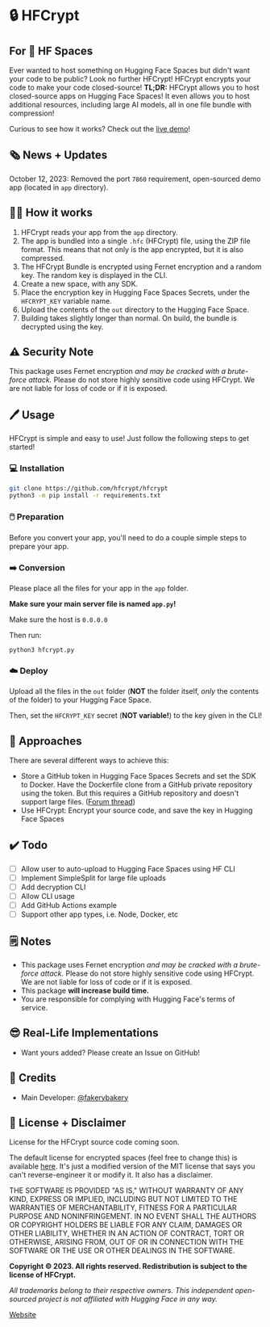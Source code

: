 # :lock: HFCrypt

## For :hugs: HF Spaces

Ever wanted to host something on Hugging Face Spaces but didn't want your code to be public? Look no further HFCrypt! HFCrypt encrypts your code to make your code closed-source! **TL;DR:** HFCrypt allows you to host closed-source apps on Hugging Face Spaces! It even allows you to host additional resources, including large AI models, all in one file bundle with compression!

Curious to see how it works? Check out the [live demo](https://huggingface.co/spaces/mrfakename/hfcrypt-demo)!

## :newspaper_roll: News + Updates

October 12, 2023: Removed the port `7860` requirement, open-sourced demo app (located in `app` directory).

## :teacher: How it works

1. HFCrypt reads your app from the `app` directory.
2. The app is bundled into a single `.hfc` (HFCrypt) file, using the ZIP file format. This means that not only is the app encrypted, but it is also compressed.
3. The HFCrypt Bundle is encrypted using Fernet encryption and a random key. The random key is displayed in the CLI.
4. Create a new space, with any SDK.
5. Place the encryption key in Hugging Face Spaces Secrets, under the `HFCRYPT_KEY` variable name.
6. Upload the contents of the `out` directory to the Hugging Face Space.
7. Building takes slightly longer than normal. On build, the bundle is decrypted using the key.

## :warning: Security Note

This package uses Fernet encryption *and may be cracked with a brute-force attack.* Please do not store highly sensitive code using HFCrypt. We are not liable for loss of code or if it is exposed.
<!--
## :rocket: Quickstart

On Unix/macOS/Linux-based systems, simply run:

```bash
python3 -m pip install cryptography && python3 -c "$(curl -fsSL https://raw.githubusercontent.com/hfcrypt/hfcrypt/main/hfcrypt.py)"
```

In your project directory (with the `app` folder)
-->

## :pen: Usage

HFCrypt is simple and easy to use! Just follow the following steps to get started!

### :computer: Installation

```sh
git clone https://github.com/hfcrypt/hfcrypt
python3 -m pip install -r requirements.txt
```

### :computer_mouse: Preparation

Before you convert your app, you'll need to do a couple simple steps to prepare your app.

### :arrow_right: Conversion

Please place all the files for your app in the `app` folder.

**Make sure your main server file is named `app.py`!**

Make sure the host is `0.0.0.0`

Then run:

```
python3 hfcrypt.py
```

### :cloud: Deploy

Upload all the files in the `out` folder (**NOT** the folder itself, *only* the contents of the folder) to your Hugging Face Space.

Then, set the `HFCRYPT_KEY` secret (**NOT variable!**) to the key given in the CLI!

## :thought_balloon: Approaches

There are several different ways to achieve this:

* Store a GitHub token in Hugging Face Spaces Secrets and set the SDK to Docker. Have the Dockerfile clone from a GitHub private repository using the token. But this requires a GitHub repository and doesn't support large files. ([Forum thread](https://discuss.huggingface.co/t/share-app-url-without-sharing-the-files-and-version/26182))
* Use HFCrypt: Encrypt your source code, and save the key in Hugging Face Spaces

## :heavy_check_mark: Todo

* [ ] Allow user to auto-upload to Hugging Face Spaces using HF CLI
* [ ] Implement SimpleSplit for large file uploads
* [ ] Add decryption CLI
* [ ] Allow CLI usage
* [ ] Add GitHub Actions example
* [ ] Support other app types, i.e. Node, Docker, etc

## :spiral_notepad: Notes

* This package uses Fernet encryption *and may be cracked with a brute-force attack.* Please do not store highly sensitive code using HFCrypt. We are not liable for loss of code or if it is exposed.
* This package **will increase build time.**
* You are responsible for complying with Hugging Face's terms of service.

## :sunglasses: Real-Life Implementations

* Want yours added? Please create an Issue on GitHub!

## :memo: Credits

* Main Developer: [@fakerybakery](https://github.com/fakerybakery)

## :scroll: License + Disclaimer

License for the HFCrypt source code coming soon.

The default license for encrypted spaces (feel free to change this) is available [here](HESC.md). It's just a modified version of the MIT license that says you can't reverse-engineer it or modify it. It also has a disclaimer.

THE SOFTWARE IS PROVIDED "AS IS," WITHOUT WARRANTY OF ANY KIND, EXPRESS OR IMPLIED, INCLUDING BUT NOT LIMITED TO THE WARRANTIES OF MERCHANTABILITY, FITNESS FOR A PARTICULAR PURPOSE AND NONINFRINGEMENT. IN NO EVENT SHALL THE AUTHORS OR COPYRIGHT HOLDERS BE LIABLE FOR ANY CLAIM, DAMAGES OR OTHER LIABILITY, WHETHER IN AN ACTION OF CONTRACT, TORT OR OTHERWISE, ARISING FROM, OUT OF OR IN CONNECTION WITH THE SOFTWARE OR THE USE OR OTHER DEALINGS IN THE SOFTWARE.

**Copyright &copy; 2023. All rights reserved. Redistribution is subject to the license of HFCrypt.**

*All trademarks belong to their respective owners. This independent open-sourced project is not affiliated with Hugging Face in any way.*

[Website](https://hfcrypt.github.io/)
